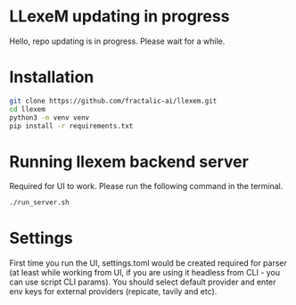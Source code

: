 # LLexeM updating in progress
Hello, repo updating is in progress. Please wait for a while.

# Installation
```bash
git clone https://github.com/fractalic-ai/llexem.git
cd llexem
python3 -m venv venv
pip install -r requirements.txt
```

# Running llexem backend server
Required for UI to work. Please run the following command in the terminal.
```bash
./run_server.sh
```

# Settings
First time you run the UI, settings.toml would be created required for parser (at least while working from UI, if you are using it headless from CLI - you can use script CLI params). You should select default provider and enter env keys for external providers (repicate, tavily and etc).